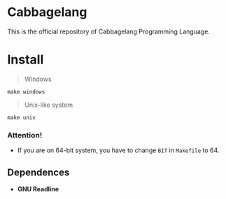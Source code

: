 # Cabbagelang
This is the official repository of Cabbagelang Programming Language.

# Install
> Windows

`make windows`

> Unix-like system

`make unix`

### Attention!

- If you are on 64-bit system, you have to change `BIT` in `Makefile` to 64.

## Dependences

- **GNU Readline**
